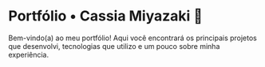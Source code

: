 
# Portfólio • Cassia Miyazaki 🌸


Bem-vindo(a) ao meu portfólio! Aqui você encontrará os principais projetos que desenvolvi, tecnologias que utilizo e um pouco sobre minha experiência.
